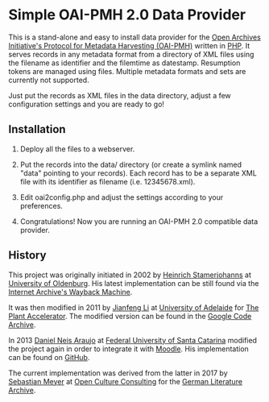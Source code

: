 Simple OAI-PMH 2.0 Data Provider
================================

This is a stand-alone and easy to install data provider for the [Open Archives Initiative's Protocol for Metadata Harvesting (OAI-PMH)](http://openarchives.org/pmh/) written in [PHP](http://php.net/). It serves records in any metadata format from a directory of XML files using the filename as identifier and the filemtime as datestamp. Resumption tokens are managed using files. Multiple metadata formats and sets are currently not supported.

Just put the records as XML files in the data directory, adjust a few configuration settings and you are ready to go!

Installation
------------

1. Deploy all the files to a webserver.

2. Put the records into the data/ directory (or create a symlink named "data" pointing to your records). Each record has to be a separate XML file with its identifier as filename (i.e. 12345678.xml).

3. Edit oai2config.php and adjust the settings according to your preferences.

4. Congratulations! Now you are running an OAI-PMH 2.0 compatible data provider.

History
-------

This project was originally initiated in 2002 by [Heinrich Stamerjohanns](mailto:stamer@uni-oldenburg.de) at [University of Oldenburg](https://www.uni-oldenburg.de/en/). His latest implementation can be still found via the [Internet Archive's Wayback Machine](https://web.archive.org/web/*/http://physnet.uni-oldenburg.de/oai/).

It was then modified in 2011 by [Jianfeng Li](mailto:jianfeng.li@adelaide.edu.au) at [University of Adelaide](http://www.adelaide.edu.au/) for [The Plant Accelerator](http://www.plantaccelerator.org.au/). The modified version can be found in the [Google Code Archive](https://code.google.com/archive/p/oai-pmh-2/).

In 2013 [Daniel Neis Araujo](mailto:danielneis@gmail.com) at [Federal University of Santa Catarina](http://en.ufsc.br/) modified the project again in order to integrate it with [Moodle](https://moodle.org/). His implementation can be found on [GitHub](https://github.com/danielneis/oai_pmh).

The current implementation was derived from the latter in 2017 by [Sebastian Meyer](mailto:sebastian.meyer@opencultureconsutling.com) at [Open Culture Consulting](https://www.opencultureconsulting.com/) for the [German Literature Archive](http://www.dla-marbach.de/en/).
